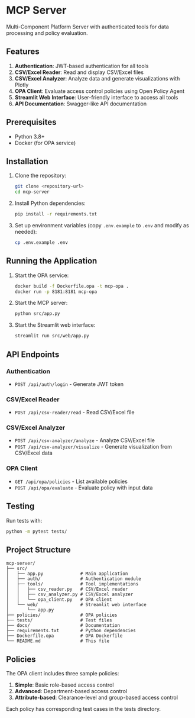 # MCP Server

Multi-Component Platform Server with authenticated tools for data processing and policy evaluation.

## Features

1. **Authentication**: JWT-based authentication for all tools
2. **CSV/Excel Reader**: Read and display CSV/Excel files
3. **CSV/Excel Analyzer**: Analyze data and generate visualizations with Plotly
4. **OPA Client**: Evaluate access control policies using Open Policy Agent
5. **Streamlit Web Interface**: User-friendly interface to access all tools
6. **API Documentation**: Swagger-like API documentation

## Prerequisites

- Python 3.8+
- Docker (for OPA service)

## Installation

1. Clone the repository:
   ```bash
   git clone <repository-url>
   cd mcp-server
   ```

2. Install Python dependencies:
   ```bash
   pip install -r requirements.txt
   ```

3. Set up environment variables (copy `.env.example` to `.env` and modify as needed):
   ```bash
   cp .env.example .env
   ```

## Running the Application

1. Start the OPA service:
   ```bash
   docker build -f Dockerfile.opa -t mcp-opa .
   docker run -p 8181:8181 mcp-opa
   ```

2. Start the MCP server:
   ```bash
   python src/app.py
   ```

3. Start the Streamlit web interface:
   ```bash
   streamlit run src/web/app.py
   ```

## API Endpoints

### Authentication
- `POST /api/auth/login` - Generate JWT token

### CSV/Excel Reader
- `POST /api/csv-reader/read` - Read CSV/Excel file

### CSV/Excel Analyzer
- `POST /api/csv-analyzer/analyze` - Analyze CSV/Excel file
- `POST /api/csv-analyzer/visualize` - Generate visualization from CSV/Excel data

### OPA Client
- `GET /api/opa/policies` - List available policies
- `POST /api/opa/evaluate` - Evaluate policy with input data

## Testing

Run tests with:
```bash
python -m pytest tests/
```

## Project Structure

```
mcp-server/
├── src/
│   ├── app.py              # Main application
│   ├── auth/               # Authentication module
│   ├── tools/              # Tool implementations
│   │   ├── csv_reader.py   # CSV/Excel reader
│   │   ├── csv_analyzer.py # CSV/Excel analyzer
│   │   └── opa_client.py   # OPA client
│   └── web/                # Streamlit web interface
│       └── app.py
├── policies/               # OPA policies
├── tests/                  # Test files
├── docs/                   # Documentation
├── requirements.txt        # Python dependencies
├── Dockerfile.opa          # OPA Dockerfile
└── README.md               # This file
```

## Policies

The OPA client includes three sample policies:

1. **Simple**: Basic role-based access control
2. **Advanced**: Department-based access control
3. **Attribute-based**: Clearance-level and group-based access control

Each policy has corresponding test cases in the tests directory.